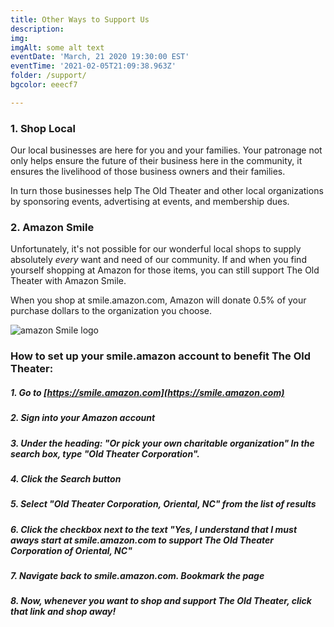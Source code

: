 ```yaml
---
title: Other Ways to Support Us
description:  
img: 
imgAlt: some alt text
eventDate: 'March, 21 2020 19:30:00 EST'
eventTime: '2021-02-05T21:09:38.963Z'
folder: /support/
bgcolor: eeecf7

---
```



### 1.  Shop Local 
Our local businesses are here for you and your families.  Your patronage not only helps ensure the future of their business here in the community, it ensures the livelihood of those business owners and their families.  

In turn those businesses help The Old Theater and other local organizations by sponsoring events, advertising at events, and membership dues.

### 2. Amazon Smile  
Unfortunately, it's not possible for our wonderful local shops to supply absolutely *every* want and need of our community.   If and when you find yourself shopping at Amazon for those items, you can still support The Old Theater with Amazon Smile.  

When you shop at smile.amazon.com, Amazon will donate 0.5% of your purchase dollars to the organization you choose. 

![amazon Smile logo](https://old-theater-pics.netlify.app/img/amazon-smile-sm.jpg)

### How to set up your smile.amazon account to benefit The Old Theater: 

 
##### 1. Go to [https://smile.amazon.com](https://smile.amazon.com)
##### 2. Sign into your Amazon account
##### 3. Under the heading: *"Or pick your own charitable organization"* In the search box, type "Old Theater Corporation". 
##### 4. Click the Search button
##### 5. Select "Old Theater Corporation, Oriental, NC" from the list of results
##### 6. Click the checkbox next to the text "Yes, I understand that I must aways start at **smile.amazon.com** to support The Old Theater Corporation of Oriental, NC"
##### 7. Navigate back to smile.amazon.com. Bookmark the page
##### 8. Now, whenever you want to shop and support The Old Theater, click that link and shop away!



